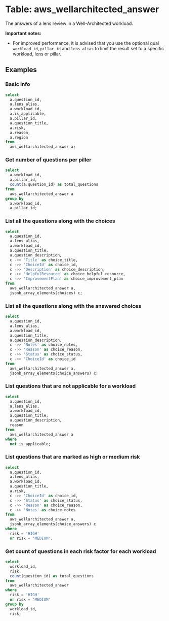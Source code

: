 # Table: aws_wellarchitected_answer

The answers of a lens review in a Well-Architected workload.

**Important notes:**

- For improved performance, it is advised that you use the optional qual `workload_id`, `pillar_id` and `lens_alias` to limit the result set to a specific workload, lens or pillar.

## Examples

### Basic info

```sql
select
  a.question_id,
  a.lens_alias,
  a.workload_id,
  a.is_applicable,
  a.pillar_id,
  a.question_title,
  a.risk,
  a.reason,
  a.region
from
  aws_wellarchitected_answer a;
```

### Get number of questions per piller

```sql
select
  a.workload_id,
  a.pillar_id,
  count(a.question_id) as total_questions
from
  aws_wellarchitected_answer a
group by
  a.workload_id,
  a.pillar_id;
```

### List all the questions along with the choices

```sql
select
  a.question_id,
  a.lens_alias,
  a.workload_id,
  a.question_title,
  a.question_description,
  c ->> 'Title' as choice_title,
  c ->> 'ChoiceId' as choice_id,
  c ->> 'Description' as choice_description,
  c ->> 'HelpfulResource' as choice_helpful_resource,
  c ->> 'ImprovementPlan' as choice_improvement_plan
from
  aws_wellarchitected_answer a,
  jsonb_array_elements(choices) c;
```

### List all the questions along with the answered choices

```sql
select
  a.question_id,
  a.lens_alias,
  a.workload_id,
  a.question_title,
  a.question_description,
  c ->> 'Notes' as choice_notes,
  c ->> 'Reason' as choice_reason,
  c ->> 'Status' as choice_status,
  c ->> 'ChoiceId' as choice_id
from
  aws_wellarchitected_answer a,
  jsonb_array_elements(choice_answers) c;
```

### List questions that are not applicable for a workload

```sql
select
  a.question_id,
  a.lens_alias,
  a.workload_id,
  a.question_title,
  a.question_description,
  reason
from
  aws_wellarchitected_answer a
where
  not is_applicable;
```

### List questions that are marked as high or medium risk

```sql
select
  a.question_id,
  a.lens_alias,
  a.workload_id,
  a.question_title,
  a.risk,
  c ->> 'ChoiceId' as choice_id,
  c ->> 'Status' as choice_status,
  c ->> 'Reason' as choice_reason,
  c ->> 'Notes' as choice_notes
from
  aws_wellarchitected_answer a,
  jsonb_array_elements(choice_answers) c
where
  risk = 'HIGH'
  or risk = 'MEDIUM';
```

### Get count of questions in each risk factor for each workload

```sql
select
  workload_id,
  risk,
  count(question_id) as total_questions
from
  aws_wellarchitected_answer
where
  risk = 'HIGH'
  or risk = 'MEDIUM'
group by
  workload_id,
  risk;
```
